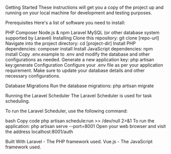 Getting Started
These instructions will get you a copy of the project up and running on your local machine for development and testing purposes.

Prerequisites
Here's a list of software you need to install:

PHP
Composer
Node.js & npm
Laravel
MySQL (or other database system supported by Laravel)
Installing
Clone this repository: git clone [repo-url]
Navigate into the project directory: cd [project-dir]
Install PHP dependencies: composer install
Install JavaScript dependencies: npm install
Copy .env.example to .env and modify the database and other configurations as needed.
Generate a new application key: php artisan key:generate
Configuration
Configure your .env file as per your application requirement. Make sure to update your database details and other necessary configurations.

Database Migrations
Run the database migrations: php artisan migrate

Running the Laravel Scheduler
The Laravel Scheduler is used for task scheduling.

To run the Laravel Scheduler, use the following command:

bash
Copy code
php artisan schedule:run >> /dev/null 2>&1
To run the application: php artisan serve --port=8001
Open your web browser and visit the address localhost:8001/auth

Built With
Laravel - The PHP framework used.
Vue.js - The JavaScript framework used.
